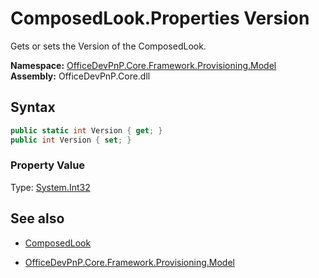 # ComposedLook.Properties Version
Gets or sets the Version of the ComposedLook.  

**Namespace:** [OfficeDevPnP.Core.Framework.Provisioning.Model](OfficeDevPnP.Core.Framework.Provisioning.Model.md)  
**Assembly:** OfficeDevPnP.Core.dll  
## Syntax
```C#
public static int Version { get; }
public int Version { set; }
```

### Property Value
Type: [System.Int32](System.Int32.md) 

## See also
- [ComposedLook](ComposedLook.md) 

- [OfficeDevPnP.Core.Framework.Provisioning.Model](OfficeDevPnP.Core.Framework.Provisioning.Model.md)

